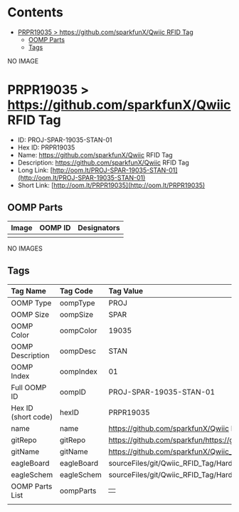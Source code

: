 



Contents
========

* [PRPR19035 > https://github.com/sparkfunX/Qwiic RFID Tag](#prpr19035--httpsgithubcomsparkfunxqwiic-rfid-tag)
	* [OOMP Parts](#oomp-parts)
	* [Tags](#tags)
  
NO IMAGE  
# PRPR19035 > https://github.com/sparkfunX/Qwiic RFID Tag

- ID: PROJ-SPAR-19035-STAN-01
- Hex ID: PRPR19035
- Name: https://github.com/sparkfunX/Qwiic RFID Tag
- Description: https://github.com/sparkfunX/Qwiic RFID Tag
- Long Link: [http://oom.lt/PROJ-SPAR-19035-STAN-01](http://oom.lt/PROJ-SPAR-19035-STAN-01)
- Short Link: [http://oom.lt/PRPR19035](http://oom.lt/PRPR19035)

## OOMP Parts
  

|Image|OOMP ID|Designators|
| :--- | :--- | :--- |
||||
  
NO IMAGES  
## Tags
  

|Tag Name|Tag Code|Tag Value|
| :--- | :--- | :--- |
|OOMP Type|oompType|PROJ|
|OOMP Size|oompSize|SPAR|
|OOMP Color|oompColor|19035|
|OOMP Description|oompDesc|STAN|
|OOMP Index|oompIndex|01|
|Full OOMP ID|oompID|PROJ-SPAR-19035-STAN-01|
|Hex ID (short code)|hexID|PRPR19035|
|name|name|https://github.com/sparkfunX/Qwiic RFID Tag|
|gitRepo|gitRepo|https://github.com/sparkfun/https://github.com/sparkfunX/Qwiic_RFID_Tag|
|gitName|gitName|https://github.com/sparkfunX/Qwiic_RFID_Tag|
|eagleBoard|eagleBoard|sourceFiles/git/Qwiic_RFID_Tag/Hardware/Qwiic_RFID_Tag.brd|
|eagleSchem|eagleSchem|sourceFiles/git/Qwiic_RFID_Tag/Hardware/Qwiic_RFID_Tag.sch|
|OOMP Parts List|oompParts|<table><tr><td></td></tr></table>|
||||
